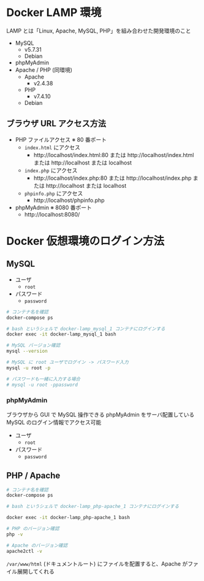 
# Docker LAMP 環境

LAMP とは「Linux, Apache, MySQL, PHP」を組み合わせた開発環境のこと

- MySQL
    - v5.7.31
    - Debian
- phpMyAdmin
- Apache / PHP (同環境)
    - Apache
        - v2.4.38
    - PHP
        - v7.4.10
    - Debian

## ブラウザ URL アクセス方法

- PHP ファイルアクセス ※ 80 番ポート
    - `index.html` にアクセス
        - http://localhost/index.html:80 または http://localhost/index.html または http://localhost または localhost
    - `index.php` にアクセス
        - http://localhost/index.php:80 または http://localhost/index.php または http://localhost または localhost
    - `phpinfo.php` にアクセス
        - http://localhost/phpinfo.php
- phpMyAdmin ※ 8080 番ポート
    - http://localhost:8080/

# Docker 仮想環境のログイン方法

## MySQL

- ユーザ
    - `root`
- パスワード
    - `password`

```sh
# コンテナ名を確認
docker-compose ps

# bash というシェルで docker-lamp_mysql_1 コンテナにログインする
docker exec -it docker-lamp_mysql_1 bash

# MySQL バージョン確認
mysql --version

# MySQL に root ユーザでログイン -> パスワード入力
mysql -u root -p

# パスワードも一緒に入力する場合
# mysql -u root -ppassword
```

### phpMyAdmin

ブラウザから GUI で MySQL 操作できる phpMyAdmin をサーバ配置している
MySQL のログイン情報でアクセス可能

- ユーザ
    - `root`
- パスワード
    - `password`

## PHP / Apache

```sh
# コンテナ名を確認
docker-compose ps

# bash というシェルで docker-lamp_php-apache_1 コンテナにログインする

docker exec -it docker-lamp_php-apache_1 bash

# PHP のバージョン確認
php -v

# Apache のバージョン確認
apache2ctl -v
```

`/var/www/html` (ドキュメントルート) にファイルを配置すると、Apache がファイル展開してくれる
